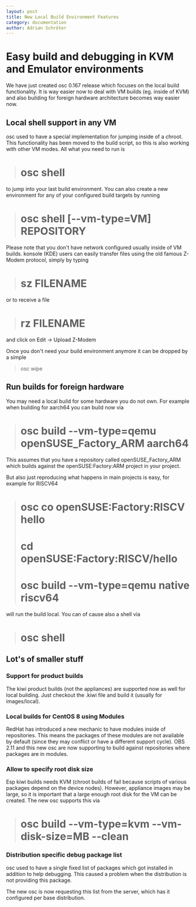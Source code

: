```yaml
---
layout: post
title: New Local Build Environment Features
category: documentation
author: Adrian Schröter
---
```


Easy build and debugging in KVM and Emulator environments
=========================================================

We have just created osc 0.167 release which focuses on the local build functionality.
It is way easier now to deal with VM builds (eg. inside of KVM) and also building
for foreign hardware architecture becomes way easier now.

Local shell support in any VM
-----------------------------

osc used to have a special implementation for jumping inside of a chroot. This
functionality has been moved to the build script, so this is also working with
other VM modes. All what you need to run is

>  # osc shell

to jump into your last build environment. You can also create a new environment
for any of your configured build targets by running

>  # osc shell [--vm-type=VM] REPOSITORY

Please note that you don't have network configured usually inside of VM builds.
konsole (KDE) users can easily transfer files using the old famous Z-Modem 
protocol, simply by typing

>  # sz FILENAME

or to receive a file

>  # rz FILENAME

and click on Edit -> Upload Z-Modem

Once you don't need your build environment anymore it can be dropped by a simple

> osc wipe

Run builds for foreign hardware
-------------------------------

You may need a local build for some hardware you do not own. For example when
building for aarch64 you can build now via

>  # osc build --vm-type=qemu openSUSE_Factory_ARM aarch64

This assumes that you have a repository called openSUSE_Factory_ARM which builds
against the openSUSE:Factory:ARM project in your project.

But also just reproducing what happens in main projects is easy, for example
for RISCV64

>  # osc co openSUSE:Factory:RISCV hello
>  # cd openSUSE:Factory:RISCV/hello
>  # osc build --vm-type=qemu native riscv64

will run the build local. You can of cause also a shell via

>  # osc shell

Lot's of smaller stuff
----------------------

### Support for product builds

The kiwi product builds (not the appliances) are supported now as well for local building.
Just checkout the .kiwi file and build it (usually for images/local).

### Local builds for CentOS 8 using Modules

RedHat has introduced a new mechanic to have modules inside of repositories. This means
the packages of these modules are not available by default (since they may conflict or
have a different support cycle). OBS 2.11 and this new osc are now supporting to build
against repositories where packages are in modules.

### Allow to specify root disk size

Esp kiwi builds needs KVM (chroot builds of fail because scripts of various packages
depend on the device nodes). However, appliance images may be large, so it is important
that a large enough root disk for the VM can be created. The new osc supports this via

>  # osc build --vm-type=kvm --vm-disk-size=MB --clean

### Distribution specific debug package list

osc used to have a single fixed list of packages which got installed in addition to help
debugging. This caused a problem when the distribution is not providing this package.

The new osc is now requesting this list from the server, which has it configured per
base distribution.

